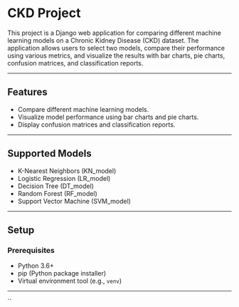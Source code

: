 # CKD Project

This project is a Django web application for comparing different machine learning models on a Chronic Kidney Disease (CKD) dataset. The application allows users to select two models, compare their performance using various metrics, and visualize the results with bar charts, pie charts, confusion matrices, and classification reports.

---

## Features

- Compare different machine learning models.
- Visualize model performance using bar charts and pie charts.
- Display confusion matrices and classification reports.

---

## Supported Models

- K-Nearest Neighbors (KN_model)
- Logistic Regression (LR_model)
- Decision Tree (DT_model)
- Random Forest (RF_model)
- Support Vector Machine (SVM_model)

---

## Setup

### Prerequisites

- Python 3.6+
- pip (Python package installer)
- Virtual environment tool (e.g., `venv`)

---
``
